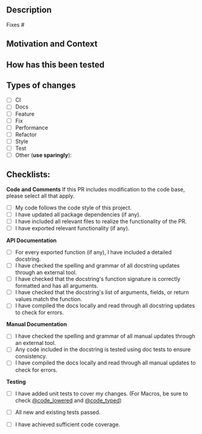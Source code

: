 <!--- Provide a general summary of your changes in the Title above -->
<!--- Please be sure to request review from @vp314, @dmaldona, and/or @nathanielpritchard -->

## Description
<!--- Describe your changes in detail and include references -->
Fixes # <!--- If there is an issue being resolved, please indicate it here. Otherwise delete this line. -->

## Motivation and Context
<!--- Why is this change required? What problem does it solve? -->
<!--- If it fixes an open issue, please link to the issue here. -->

## How has this been tested
<!--- Please describe the manual steps a reviewer can take to verify your changes. -->
<!--- This is critical for ensuring the change works as expected. -->

## Types of changes
<!--- The types are adapted from https://kapeli.com/cheat_sheets/Conventional_Commits.docset/Contents/Resources/Documents/index -->
<!--- What types of changes does your code introduce? Put an `x` in all the boxes that apply: -->
- [ ] CI <!--- Changes to the continuous integration configuration -->
- [ ] Docs <!--- Documentation only changes -->
- [ ] Feature <!--- Non-breaking changes that adds a new feature -->
- [ ] Fix <!--- Non-breaking change which addresses an issue -->
- [ ] Performance <!--- A code change that improves performance -->
- [ ] Refactor <!--- Non-breaking change that neither fixes a bug nor adds a feature -->
- [ ] Style <!--- A change that corrects the style of the code presentation -->
- [ ] Test <!--- Adding missing tests or correcting existing tests -->
- [ ] Other (**use sparingly**): <!--- Use this sparingly. Please describe the type of change. -->

## Checklists:
<!--- Go over all the following points, and put an `x` in all the boxes that apply. -->

**Code and Comments**
If this PR includes modification to the code base, please select all that apply.
- [ ] My code follows the code style of this project.
- [ ] I have updated all package dependencies (if any).
- [ ] I have included all relevant files to realize the functionality of the PR. 
- [ ] I have exported relevant functionality (if any).

**API Documentation**
- [ ] For every exported function (if any), I have included a detailed docstring.
- [ ] I have checked the spelling and grammar of all docstring updates through an external tool.
- [ ] I have checked that the docstring's function signature is correctly formatted and has all arguments.
- [ ] I have checked that the docstring's list of arguments, fields, or return values match the function.
- [ ] I have compiled the docs locally and read through all docstring updates to check for errors. 

**Manual Documentation**
- [ ] I have checked the spelling and grammar of all manual updates through an external tool.
- [ ] Any code included in the docstring is tested using doc tests to ensure consistency.
- [ ] I have compiled the docs locally and read through all manual updates to check for errors. 

**Testing**
- [ ] I have added unit tests to cover my changes. (For Macros, be sure to check
  [@code_lowered](https://docs.julialang.org/en/v1/stdlib/InteractiveUtils/#InteractiveUtils.@code_lowered) and
  [@code_typed](https://docs.julialang.org/en/v1/stdlib/InteractiveUtils/#InteractiveUtils.@code_typed))
- [ ] All new and existing tests passed.
- [ ] I have achieved sufficient code coverage.

